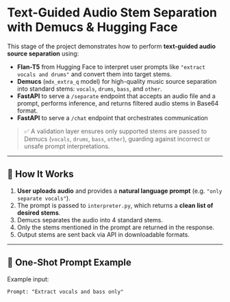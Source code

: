# Text-Guided Audio Stem Separation with Demucs & Hugging Face

This stage of the project demonstrates how to perform **text-guided audio source separation** using:

- **Flan-T5** from Hugging Face to interpret user prompts like `"extract vocals and drums"` and convert them into target stems.
- **Demucs** (`mdx_extra_q` model) for high-quality music source separation into standard stems: `vocals`, `drums`, `bass`, and `other`.
- **FastAPI** to serve a `/separate` endpoint that accepts an audio file and a prompt, performs inference, and returns filtered audio stems in Base64 format.
- **FastAPI** to serve a `/chat` endpoint that orchestrates communication

> ✅ A validation layer ensures only supported stems are passed to Demucs (`vocals`, `drums`, `bass`, `other`), guarding against incorrect or unsafe prompt interpretations.

---

## 🚀 How It Works

1. **User uploads audio** and provides a **natural language prompt** (e.g. `"only separate vocals"`).
2. The prompt is passed to `interpreter.py`, which returns a **clean list of desired stems**.
3. Demucs separates the audio into 4 standard stems.
4. Only the stems mentioned in the prompt are returned in the response.
5. Output stems are sent back via API in downloadable formats.

---

## 🧪 One-Shot Prompt Example

Example input:

```text
Prompt: "Extract vocals and bass only"
